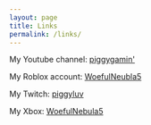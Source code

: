 ```yaml
---
layout: page
title: Links
permalink: /links/
---
```


My Youtube channel: [piggygamin'][link1]

My Roblox account: [WoefulNeubla5][link2]

My Twitch: [piggyluv][link3]

My Xbox: [WoefulNebula5][link4]

[link1]: https://www.youtube.com/channel/UCS0ISs0BnxZuYzAwSVhT9Ww
[link2]: https://www.roblox.com/users/235662525/profile
[link3]: https://www.twitch.tv/piggyluv
[link4]: https://account.xbox.com/en-US/Profile?xr=mebarnav
